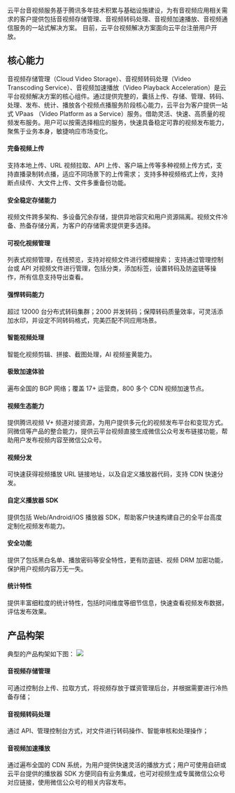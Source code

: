 
云平台音视频服务基于腾讯多年技术积累与基础设施建设，为有音视频应用相关需求的客户提供包括音视频存储管理、音视频转码处理、音视频加速播放、音视频通信服务的一站式解决方案。
目前，云平台视频解决方案面向云平台注册用户开放。

## 核心能力

音视频存储管理（Cloud Video Storage）、音视频转码处理（Video Transcoding Service）、音视频加速播放（Video Playback Acceleration）是云平台视频解决方案的核心组件。通过提供完整的，囊括上传、存储、管理、转码、处理、发布、统计、播放各个视频点播服务阶段核心能力，云平台为客户提供一站式 VPaas （Video Platform as a Service）服务。借助灵活、快速、高质量的视频发布服务。用户可以按需选择相应的服务，快速具备稳定可靠的视频发布能力，聚焦于业务本身，敏捷响应市场变化。

#### 完备视频上传
支持本地上传、URL 视频拉取、API 上传、客户端上传等多种视频上传方式，支持直播录制转点播，适应不同场景下的上传需求；
支持多种视频格式上传，支持断点续传、大文件上传、文件多重备份功能。

#### 安全稳定存储能力
视频文件跨多架构、多设备冗余存储，提供异地容灾和用户资源隔离。视频文件冷备、热备存储分离，为客户的存储需求提供更多选择。

#### 可视化视频管理
列表式视频管理，在线预览，支持对视频文件进行模糊搜索；
支持通过管理控制台或 API 对视频文件进行管理，包括分类，添加标签，设置转码及防盗链等操作，所有信息支持导出查看。

#### 强悍转码能力
超过 12000 台分布式转码集群；2000 并发转码；保障转码质量效率，可灵活添加水印，并设定不同转码格式，完美匹配不同应用场景。

#### 智能视频处理
智能化视频剪辑、拼接、截图处理，AI 视频鉴黄能力。

#### 极致加速体验
遍布全国的 BGP 网络；覆盖 17+ 运营商，800 多个 CDN 视频加速节点。
   
#### 视频生态能力
提供腾讯视频 V+ 频道对接资源，为用户提供多元化的视频发布平台和变现方式。同微信等产品的整合能力，提供云平台视频直接生成微信公众号发布链接功能，帮助用户发布视频内容至微信公众号。
  
#### 视频分发
可快速获得视频播放 URL 链接地址，以及自定义播放器代码，支持 CDN 快速分发。
 
#### 自定义播放器 SDK
提供包括 Web/Android/iOS 播放器 SDK，帮助客户快速构建自己的全平台高度定制化视频发布能力。
  
#### 安全功能
提供了包括黑白名单、播放密码等安全特性，更有防盗链、视频 DRM 加密功能，保护用户视频内容万无一失。
  
#### 统计特性
提供丰富细粒度的统计特性，包括时间维度等细节信息，快速查看视频发布数据，评估发布效果。

## 产品构架
典型的产品构架如下图：
![](http://imgcache.tcecqpoc.fsphere.cn/image/mc.qcloudimg.com/static/img/fc43e00b3b950221afea8f4e625c7025/image.png)


#### 音视频存储管理
可通过控制台上传、拉取方式，将视频存放于媒资管理后台，并根据需要进行冷热备存储；

#### 音视频转码处理
通过 API、管理控制台方式，对文件进行转码操作、智能审核和处理操作；

#### 音视频加速播放
通过遍布全国的 CDN 系统，为用户提供快速灵活的播放方式；用户可使用自研或云平台提供的播放器 SDK 方便同自有业务集成，也可对视频生成专属微信公众号对应链接，使用微信公众号的相关内容发布。
